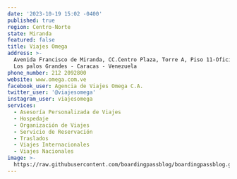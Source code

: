 ```yaml
---
date: '2023-10-19 15:02 -0400'
published: true
region: Centro-Norte
state: Miranda
featured: false
title: Viajes Omega
address: >-
  Avenida Francisco de Miranda, CC.Centro Plaza, Torre A, Piso 11-Oficina D-I
  Los palos Grandes - Caracas - Venezuela
phone_number: 212 2092800
website: www.omega.com.ve
facebook_user: Agencia de Viajes Omega C.A.
twitter_user: '@viajesomega'
instagram_user: viajesomega
services:
  - Asesoría Personalizada de Viajes
  - Hospedaje
  - Organización de Viajes
  - Servicio de Reservación
  - Traslados
  - Viajes Internacionales
  - Viajes Nacionales
image: >-
  https://raw.githubusercontent.com/boardingpassblog/boardingpassblog.github.io/main/assets/images/1omega.jpg
---
```


